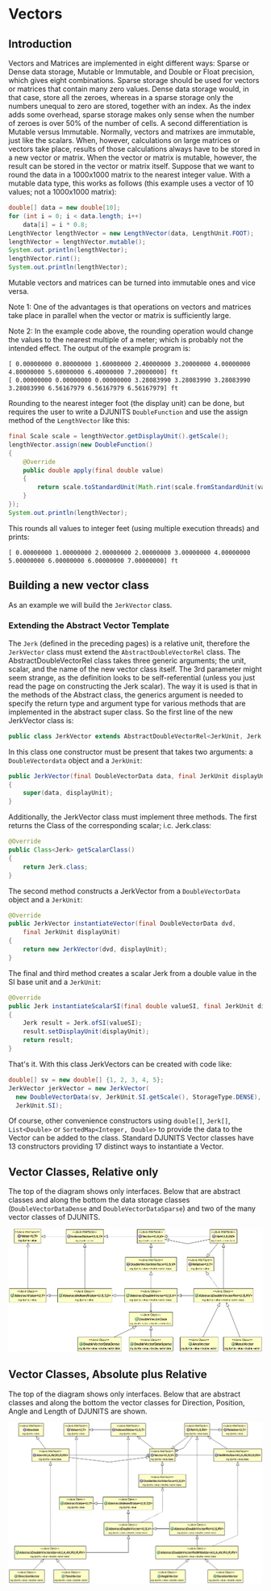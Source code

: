 # Vectors

## Introduction

Vectors and Matrices are implemented in eight different ways: Sparse or Dense data storage, Mutable or Immutable, and Double or Float precision, which gives eight combinations. Sparse storage should be used for vectors or matrices that contain many zero values. Dense data storage would, in that case, store all the zeroes, whereas in a sparse storage only the numbers unequal to zero are stored, together with an index. As the index adds some overhead, sparse storage makes only sense when the number of zeroes is over 50% of the number of cells. A second differentiation is Mutable versus Immutable. Normally, vectors and matrixes are immutable, just like the scalars. When, however, calculations on large matrices or vectors take place, results of those calculations always have to be stored in a new vector or matrix. When the vector or matrix is mutable, however, the result can be stored in the vector or matrix itself. Suppose that we want to round the data in a 1000x1000 matrix to the nearest integer value. With a mutable data type, this works as follows (this example uses a vector of 10 values; not a 1000x1000 matrix):

```java
double[] data = new double[10];
for (int i = 0; i < data.length; i++)
    data[i] = i * 0.8;
LengthVector lengthVector = new LengthVector(data, LengthUnit.FOOT);
lengthVector = lengthVector.mutable();
System.out.println(lengthVector);
lengthVector.rint();
System.out.println(lengthVector);
```

Mutable vectors and matrices can be turned into immutable ones and vice versa.

Note 1: One of the advantages is that operations on vectors and matrices take place in parallel when the vector or matrix is sufficiently large.

Note 2: In the example code above, the rounding operation would change the values to the nearest multiple of a meter; which is probably not the intended effect. The output of the example program is:

```
[ 0.00000000 0.80000000 1.60000000 2.40000000 3.20000000 4.00000000 4.80000000 5.60000000 6.40000000 7.20000000] ft
[ 0.00000000 0.00000000 0.00000000 3.28083990 3.28083990 3.28083990 3.28083990 6.56167979 6.56167979 6.56167979] ft
```

Rounding to the nearest integer foot (the display unit) can be done, but requires the user to write a DJUNITS `DoubleFunction` and use the assign method of the `LengthVector` like this:

```java
final Scale scale = lengthVector.getDisplayUnit().getScale();
lengthVector.assign(new DoubleFunction()
{
    @Override
    public double apply(final double value)
    {
        return scale.toStandardUnit(Math.rint(scale.fromStandardUnit(value)));
    }
});
System.out.println(lengthVector);
```

This rounds all values to integer feet (using multiple execution threads) and prints:

```
[ 0.00000000 1.00000000 2.00000000 2.00000000 3.00000000 4.00000000 5.00000000 6.00000000 6.00000000 7.00000000] ft
```


## Building a new vector class

As an example we will build the `JerkVector` class. 

### Extending the Abstract Vector Template
The `Jerk` (defined in the preceding pages) is a relative unit, therefore the `JerkVector` class must extend the `AbstractDoubleVectorRel` class. The AbstractDoubleVectorRel class takes three generic arguments; the unit, scalar, and the name of the new vector class itself. The 3rd parameter might seem strange, as the definition looks to be self-referential (unless you just read the page on constructing the Jerk scalar). The way it is used is that in the methods of the Abstract class, the generics argument is needed to specify the return type and argument type for various methods that are implemented in the abstract super class. So the first line of the new JerkVector class is:

```java
public class JerkVector extends AbstractDoubleVectorRel<JerkUnit, Jerk, JerkVector>
```

In this class one constructor must be present that takes two arguments: a `DoubleVectordata` object and a `JerkUnit`:

```java
public JerkVector(final DoubleVectorData data, final JerkUnit displayUnit)
{
    super(data, displayUnit);
}
```

Additionally, the JerkVector class must implement three methods. The first returns the Class of the corresponding scalar; i.c. Jerk.class:

```java
@Override
public Class<Jerk> getScalarClass()
{
    return Jerk.class;
}
```

The second method constructs a JerkVector from a `DoubleVectorData` object and a `JerkUnit`:

```java
@Override
public JerkVector instantiateVector(final DoubleVectorData dvd, 
    final JerkUnit displayUnit)
{
    return new JerkVector(dvd, displayUnit);
}
```

The final and third method creates a scalar Jerk from a double value in the SI base unit and a `JerkUnit`:

```java
@Override
public Jerk instantiateScalarSI(final double valueSI, final JerkUnit displayUnit)
{
    Jerk result = Jerk.ofSI(valueSI);
    result.setDisplayUnit(displayUnit);
    return result;
}
```

That's it. With this class JerkVectors can be created with code like:

```java
double[] sv = new double[] {1, 2, 3, 4, 5};
JerkVector jerkVector = new JerkVector(
  new DoubleVectorData(sv, JerkUnit.SI.getScale(), StorageType.DENSE), 
  JerkUnit.SI);
```

Of course, other convenience constructors using `double[]`, `Jerk[]`, `List<Double>` or `SortedMap<Integer, Double>` to provide the data to the Vector can be added to the class. Standard DJUNITS Vector classes have 13 constructors providing 17 distinct ways to instantiate a Vector.


## Vector Classes, Relative only
The top of the diagram shows only interfaces. Below that are abstract classes and along the bottom the data storage classes (`DoubleVectorDataDense` and `DoubleVectorDataSparse`) and two of the many vector classes of DJUNITS.

![](images/double-vector-rel.png)


## Vector Classes, Absolute plus Relative
The top of the diagram shows only interfaces. Below that are abstract classes and along the bottom the vector classes for Direction, Position, Angle and Length of DJUNITS are shown.

![](images/double-vector-abs.png)
